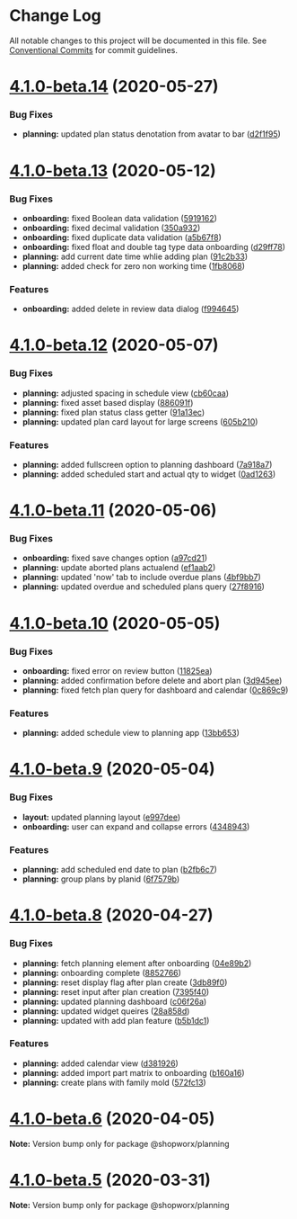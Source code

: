 # Change Log

All notable changes to this project will be documented in this file.
See [Conventional Commits](https://conventionalcommits.org) for commit guidelines.

# [4.1.0-beta.14](https://bitbucket.org/entrib/shopworx/compare/v4.1.0-beta.13...v4.1.0-beta.14) (2020-05-27)


### Bug Fixes

* **planning:** updated plan status denotation from avatar to bar ([d2f1f95](https://bitbucket.org/entrib/shopworx/commits/d2f1f957d922ddf4f06167e3598cc73a5d6a8381))





# [4.1.0-beta.13](https://bitbucket.org/entrib/shopworx/compare/v4.1.0-beta.12...v4.1.0-beta.13) (2020-05-12)


### Bug Fixes

* **onboarding:** fixed Boolean data validation ([5919162](https://bitbucket.org/entrib/shopworx/commits/5919162b29676d093521e0ff0edc6a54a88d95aa))
* **onboarding:** fixed decimal validation ([350a932](https://bitbucket.org/entrib/shopworx/commits/350a932169c79379b67e7812a281d6b00193af35))
* **onboarding:** fixed duplicate data validation ([a5b67f8](https://bitbucket.org/entrib/shopworx/commits/a5b67f8f7b54c6068b3c8a15711136b2500f3539))
* **onboarding:** fixed float and double tag type data onboarding ([d29ff78](https://bitbucket.org/entrib/shopworx/commits/d29ff780118e8e7b77095f81b0f9c3afcbcf708b))
* **planning:** add current date time whlie adding plan ([91c2b33](https://bitbucket.org/entrib/shopworx/commits/91c2b336aa71cc8ed2100f5086e235ce72fbd8a7))
* **planning:** added check for zero non working time ([1fb8068](https://bitbucket.org/entrib/shopworx/commits/1fb8068f72108770deb0f2e6267a28c6fbee9289))


### Features

* **onboarding:** added delete in review data dialog ([f994645](https://bitbucket.org/entrib/shopworx/commits/f994645fa17da8f96b26290b45cd7309c1ecc312))





# [4.1.0-beta.12](https://bitbucket.org/entrib/shopworx/compare/v4.1.0-beta.11...v4.1.0-beta.12) (2020-05-07)


### Bug Fixes

* **planning:** adjusted spacing in schedule view ([cb60caa](https://bitbucket.org/entrib/shopworx/commits/cb60caa238c8711c333210b39b24150be2780995))
* **planning:** fixed asset based display ([886091f](https://bitbucket.org/entrib/shopworx/commits/886091f6df84376ef492814db9eb6466bbc3df88))
* **planning:** fixed plan status class getter ([91a13ec](https://bitbucket.org/entrib/shopworx/commits/91a13ecd8290e469acb7ca863699e1a8a70463f7))
* **planning:** updated plan card layout for large screens ([605b210](https://bitbucket.org/entrib/shopworx/commits/605b210f4f9a0be81e4b10096e075f3e994d94a2))


### Features

* **planning:** added fullscreen option to planning dashboard ([7a918a7](https://bitbucket.org/entrib/shopworx/commits/7a918a709b37e5a72dafc6fdf7da11e4f1478064))
* **planning:** added scheduled start and actual qty to widget ([0ad1263](https://bitbucket.org/entrib/shopworx/commits/0ad1263cee05af7d2288c9893da4c5d960f9ce42))





# [4.1.0-beta.11](https://bitbucket.org/entrib/shopworx/compare/v4.1.0-beta.10...v4.1.0-beta.11) (2020-05-06)


### Bug Fixes

* **onboarding:** fixed save changes option ([a97cd21](https://bitbucket.org/entrib/shopworx/commits/a97cd21fbf2e16733d224190e2c80a03c579a2d3))
* **planning:** update aborted plans actualend ([ef1aab2](https://bitbucket.org/entrib/shopworx/commits/ef1aab2e2e97951be5b4e7653d1ad192f4fc10ae))
* **planning:** updated 'now' tab to include overdue plans ([4bf9bb7](https://bitbucket.org/entrib/shopworx/commits/4bf9bb7ab22aa3fc145c572910d225a96d32be39))
* **planning:** updated overdue and scheduled plans query ([27f8916](https://bitbucket.org/entrib/shopworx/commits/27f8916fe6cdff340009ab674e3d72572b86d61e))





# [4.1.0-beta.10](https://bitbucket.org/entrib/shopworx/compare/v4.1.0-beta.9...v4.1.0-beta.10) (2020-05-05)


### Bug Fixes

* **onboarding:** fixed error on review button ([11825ea](https://bitbucket.org/entrib/shopworx/commits/11825ea8a331bfb9cbc96c099fc2b78d41a9a388))
* **planning:** added confirmation before delete and abort plan ([3d945ee](https://bitbucket.org/entrib/shopworx/commits/3d945eed1b06362ab5381f0b81a0883c52191199))
* **planning:** fixed fetch plan query for dashboard and calendar ([0c869c9](https://bitbucket.org/entrib/shopworx/commits/0c869c9244fb55949cb539e5cfbf459b3e624b9e))


### Features

* **planning:** added schedule view to planning app ([13bb653](https://bitbucket.org/entrib/shopworx/commits/13bb653b303e12eb8b7e8a9362e7635c23d0816a))





# [4.1.0-beta.9](https://bitbucket.org/entrib/shopworx/compare/v4.1.0-beta.8...v4.1.0-beta.9) (2020-05-04)


### Bug Fixes

* **layout:** updated planning layout ([e997dee](https://bitbucket.org/entrib/shopworx/commits/e997dee437fdfd107f13bae3f703a0f0f2918027))
* **onboarding:** user can expand and collapse errors ([4348943](https://bitbucket.org/entrib/shopworx/commits/43489439d8591c4687176ab65203a46aeb94184e))


### Features

* **planning:** add scheduled end date to plan ([b2fb6c7](https://bitbucket.org/entrib/shopworx/commits/b2fb6c7148aefa8bc84a52d4fc4004123459bc76))
* **planning:** group plans by planid ([6f7579b](https://bitbucket.org/entrib/shopworx/commits/6f7579b381ce5559c43283b6c4194e12edf6d53a))





# [4.1.0-beta.8](https://bitbucket.org/entrib/shopworx/compare/v4.1.0-beta.7...v4.1.0-beta.8) (2020-04-27)


### Bug Fixes

* **planning:** fetch planning element after onboarding ([04e89b2](https://bitbucket.org/entrib/shopworx/commits/04e89b2e56ec69ead5709ec6971bc1ed42b2f8a1))
* **planning:** onboarding complete ([8852766](https://bitbucket.org/entrib/shopworx/commits/8852766353e05d3498403bbfd140e4fa2b4b920b))
* **planning:** reset display flag after plan create ([3db89f0](https://bitbucket.org/entrib/shopworx/commits/3db89f03bcd63f7cb585af97005897228aa06845))
* **planning:** reset input after plan creation ([7395f40](https://bitbucket.org/entrib/shopworx/commits/7395f4005f5a6b17a73421d6c419642bd732855b))
* **planning:** updated planning dashboard ([c06f26a](https://bitbucket.org/entrib/shopworx/commits/c06f26a4cb82b232c499aa75ac45975c80378b57))
* **planning:** updated widget queires ([28a858d](https://bitbucket.org/entrib/shopworx/commits/28a858d78b3987fce156765b24789000e447d0a5))
* **planning:** updated with add plan feature ([b5b1dc1](https://bitbucket.org/entrib/shopworx/commits/b5b1dc1e6debe277bf43f13e709d78931814504c))


### Features

* **planning:** added calendar view ([d381926](https://bitbucket.org/entrib/shopworx/commits/d381926f45f554c2e73f3902bf57bbbaf7ccecac))
* **planning:** added import part matrix to onboarding ([b160a16](https://bitbucket.org/entrib/shopworx/commits/b160a169b398663e8cbfd592e5280f7546929347))
* **planning:** create plans with family mold ([572fc13](https://bitbucket.org/entrib/shopworx/commits/572fc13c1ef1b166f4f3330ea4a99896c9266816))





# [4.1.0-beta.6](https://bitbucket.org/entrib/shopworx/compare/v4.1.0-beta.5...v4.1.0-beta.6) (2020-04-05)

**Note:** Version bump only for package @shopworx/planning





# [4.1.0-beta.5](https://bitbucket.org/entrib/shopworx/compare/v4.1.0-beta.2...v4.1.0-beta.5) (2020-03-31)

**Note:** Version bump only for package @shopworx/planning
